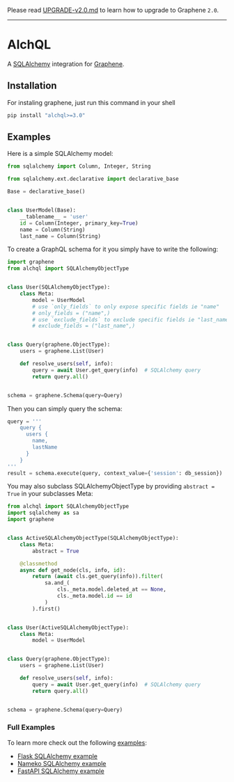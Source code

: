 Please read [UPGRADE-v2.0.md](https://github.com/graphql-python/graphene/blob/master/UPGRADE-v2.0.md)
to learn how to upgrade to Graphene `2.0`.

---

# AlchQL

A [SQLAlchemy](http://www.sqlalchemy.org/) integration for [Graphene](http://graphene-python.org/).

## Installation

For instaling graphene, just run this command in your shell

```bash
pip install "alchql>=3.0"
```

## Examples

Here is a simple SQLAlchemy model:

```python
from sqlalchemy import Column, Integer, String

from sqlalchemy.ext.declarative import declarative_base

Base = declarative_base()


class UserModel(Base):
    __tablename__ = 'user'
    id = Column(Integer, primary_key=True)
    name = Column(String)
    last_name = Column(String)
```

To create a GraphQL schema for it you simply have to write the following:

```python
import graphene
from alchql import SQLAlchemyObjectType


class User(SQLAlchemyObjectType):
    class Meta:
        model = UserModel
        # use `only_fields` to only expose specific fields ie "name"
        # only_fields = ("name",)
        # use `exclude_fields` to exclude specific fields ie "last_name"
        # exclude_fields = ("last_name",)


class Query(graphene.ObjectType):
    users = graphene.List(User)

    def resolve_users(self, info):
        query = await User.get_query(info)  # SQLAlchemy query
        return query.all()


schema = graphene.Schema(query=Query)
```

Then you can simply query the schema:

```python
query = '''
    query {
      users {
        name,
        lastName
      }
    }
'''
result = schema.execute(query, context_value={'session': db_session})
```

You may also subclass SQLAlchemyObjectType by providing `abstract = True` in
your subclasses Meta:

```python
from alchql import SQLAlchemyObjectType
import sqlalchemy as sa
import graphene


class ActiveSQLAlchemyObjectType(SQLAlchemyObjectType):
    class Meta:
        abstract = True

    @classmethod
    async def get_node(cls, info, id):
        return (await cls.get_query(info)).filter(
            sa.and_(
                cls._meta.model.deleted_at == None,
                cls._meta.model.id == id
            )
        ).first()


class User(ActiveSQLAlchemyObjectType):
    class Meta:
        model = UserModel


class Query(graphene.ObjectType):
    users = graphene.List(User)

    def resolve_users(self, info):
        query = await User.get_query(info)  # SQLAlchemy query
        return query.all()


schema = graphene.Schema(query=Query)
```

### Full Examples

To learn more check out the following [examples](examples/):

- [Flask SQLAlchemy example](examples/flask_sqlalchemy)
- [Nameko SQLAlchemy example](examples/nameko_sqlalchemy)
- [FastAPI SQLAlchemy example](examples/fastapi_sqlalchemy)
